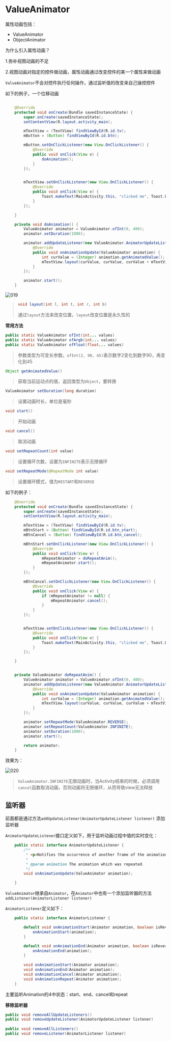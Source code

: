 # ValueAnimator

属性动画包括：

+ ValueAnimator
+ ObjectAnimator

为什么引入属性动画？

1.弥补视图动画的不足

2.视图动画对指定的控件做动画，属性动画通过改变控件的某一个属性来做动画



`ValueAnimator`不会对控件执行任何操作，通过监听值的改变来自己操控控件

如下的例子，一个位移动画

```java

    @Override
    protected void onCreate(Bundle savedInstanceState) {
        super.onCreate(savedInstanceState);
        setContentView(R.layout.activity_main);

        mTextView = (TextView) findViewById(R.id.tv);
        mButton = (Button) findViewById(R.id.btn);

        mButton.setOnClickListener(new View.OnClickListener() {
            @Override
            public void onClick(View v) {
                doAnimation();
            }
        });


        mTextView.setOnClickListener(new View.OnClickListener() {
            @Override
            public void onClick(View v) {
                Toast.makeText(MainActivity.this, "clicked me", Toast.LENGTH_SHORT).show();
            }
        });

    }

    private void doAnimation() {
        ValueAnimator animator = ValueAnimator.ofInt(0, 400);
        animator.setDuration(1000);

        animator.addUpdateListener(new ValueAnimator.AnimatorUpdateListener() {
            @Override
            public void onAnimationUpdate(ValueAnimator animation) {
                int curValue = (Integer) animation.getAnimatedValue();
                mTextView.layout(curValue, curValue, curValue + mTextView.getWidth(), curValue + mTextView.getHeight());
            }
        });

        animator.start();
    }
```

![019](https://github.com/winfredzen/Android-Basic/blob/master/Animation/images/019.gif)

> ```java
> void layout(int l, int t, int r, int b)
> ```
>
> 通过`layout`方法来改变位置，`layout`改变位置是永久性的



**常用方法**

```java
public static ValueAnimator ofInt(int... values)
public static ValueAnimator ofArgb(int... values)
public static ValueAnimator ofFloat(float... values)
```

> 参数类型为可变长参数。`ofInt(2, 90, 45)`表示数字2变化到数字90，再变化到45

```java
Object getAnimatedValue()
```

> 获取当前运动点的值，返回类型为`Object`，要转换

```java
ValueAnimator setDuration(long duration)
```

> 设置动画时长，单位是毫秒

```java
void start()
```

> 开始动画

```java
void cancel()
```

> 取消动画

```java
void setRepeatCount(int value)
```

> 设置循环次数，设置为`INFINITE`表示无限循环

```java
void setRepeatMode(@RepeatMode int value)
```

> 设置循环模式，值为`RESTART`和`REVERSE`



如下的例子：

```java
    @Override
    protected void onCreate(Bundle savedInstanceState) {
        super.onCreate(savedInstanceState);
        setContentView(R.layout.activity_main);

        mTextView = (TextView) findViewById(R.id.tv);
        mBtnStart = (Button) findViewById(R.id.btn_start);
        mBtnCancel = (Button) findViewById(R.id.btn_cancel);

        mBtnStart.setOnClickListener(new View.OnClickListener() {
            @Override
            public void onClick(View v) {
                mRepeatAnimator = doRepeatAnim();
                mRepeatAnimator.start();
            }
        });

        mBtnCancel.setOnClickListener(new View.OnClickListener() {
            @Override
            public void onClick(View v) {
                if (mRepeatAnimator != null) {
                    mRepeatAnimator.cancel();
                }
            }
        });


        mTextView.setOnClickListener(new View.OnClickListener() {
            @Override
            public void onClick(View v) {
                Toast.makeText(MainActivity.this, "clicked me", Toast.LENGTH_SHORT).show();
            }
        });

    }


    private ValueAnimator doRepeatAnim() {
        ValueAnimator animator = ValueAnimator.ofInt(0, 400);
        animator.addUpdateListener(new ValueAnimator.AnimatorUpdateListener() {
            @Override
            public void onAnimationUpdate(ValueAnimator animation) {
                int curValue = (Integer) animation.getAnimatedValue();
                mTextView.layout(curValue, curValue, curValue + mTextView.getWidth(), curValue + mTextView.getHeight());
            }
        });

        animator.setRepeatMode(ValueAnimator.REVERSE);
        animator.setRepeatCount(ValueAnimator.INFINITE);
        animator.setDuration(1000);
        animator.start();

        return animator;
    }
```

效果为：

![020](https://github.com/winfredzen/Android-Basic/blob/master/Animation/images/020.gif)



> `ValueAnimator.INFINITE`无限动画时，当Activity结束的时候，必须调用`cancel`函数取消动画，否则动画将无限循环，从而导致view无法释放



## 监听器

前面都是通过方法`addUpdateListener(AnimatorUpdateListener listener)` 添加监听器

`AnimatorUpdateListener`接口定义如下，用于监听动画过程中值的实时变化：

```java
    public static interface AnimatorUpdateListener {
        /**
         * <p>Notifies the occurrence of another frame of the animation.</p>
         *
         * @param animation The animation which was repeated.
         */
        void onAnimationUpdate(ValueAnimator animation);

    }
```



`ValueAnimator`继承自`Animator`，在`Animator`中也有一个添加监听器的方法`addListener(AnimatorListener listener)`

`AnimatorListener`定义如下：

```java
    public static interface AnimatorListener {

        default void onAnimationStart(Animator animation, boolean isReverse) {
            onAnimationStart(animation);
        }

        default void onAnimationEnd(Animator animation, boolean isReverse) {
            onAnimationEnd(animation);
        }
      
        void onAnimationStart(Animator animation);
        void onAnimationEnd(Animator animation);
        void onAnimationCancel(Animator animation);
        void onAnimationRepeat(Animator animation);
    }
```

主要监听Animation的4中状态：start、end、cancel和repeat



**移除监听器**

```java
public void removeAllUpdateListeners()
public void removeUpdateListener(AnimatorUpdateListener listener)
  
public void removeAllListeners()
public void removeListener(AnimatorListener listener)
```

















